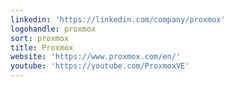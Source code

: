 ```yaml
---
linkedin: 'https://linkedin.com/company/proxmox'
logohandle: proxmox
sort: proxmox
title: Proxmox
website: 'https://www.proxmox.com/en/'
youtube: 'https://youtube.com/ProxmoxVE'
---
```

